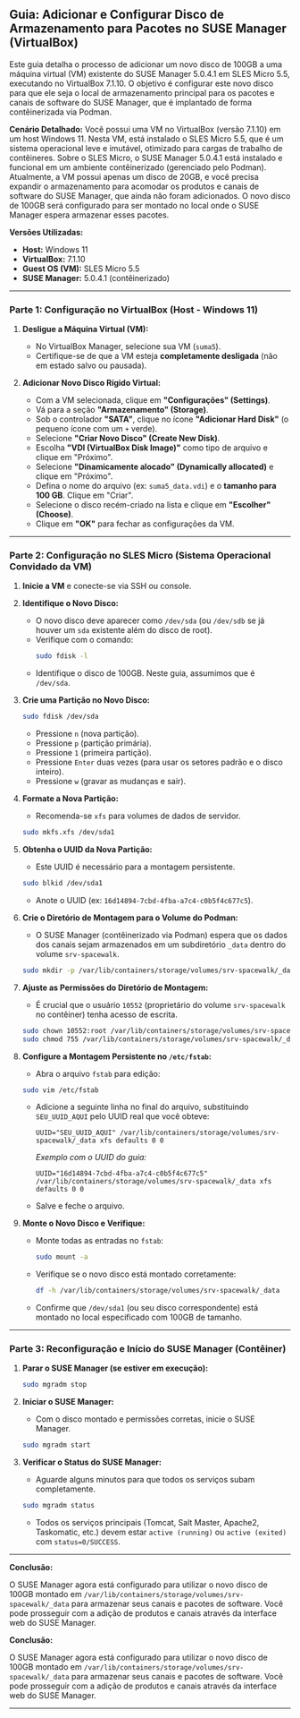 ## Guia: Adicionar e Configurar Disco de Armazenamento para Pacotes no SUSE Manager (VirtualBox)

Este guia detalha o processo de adicionar um novo disco de 100GB a uma máquina virtual (VM) existente do SUSE Manager 5.0.4.1 em SLES Micro 5.5, executando no VirtualBox 7.1.10. O objetivo é configurar este novo disco para que ele seja o local de armazenamento principal para os pacotes e canais de software do SUSE Manager, que é implantado de forma contêinerizada via Podman.

**Cenário Detalhado:**
Você possui uma VM no VirtualBox (versão 7.1.10) em um host Windows 11. Nesta VM, está instalado o SLES Micro 5.5, que é um sistema operacional leve e imutável, otimizado para cargas de trabalho de contêineres. Sobre o SLES Micro, o SUSE Manager 5.0.4.1 está instalado e funcional em um ambiente contêinerizado (gerenciado pelo Podman). Atualmente, a VM possui apenas um disco de 20GB, e você precisa expandir o armazenamento para acomodar os produtos e canais de software do SUSE Manager, que ainda não foram adicionados. O novo disco de 100GB será configurado para ser montado no local onde o SUSE Manager espera armazenar esses pacotes.

**Versões Utilizadas:**
* **Host:** Windows 11
* **VirtualBox:** 7.1.10
* **Guest OS (VM):** SLES Micro 5.5
* **SUSE Manager:** 5.0.4.1 (contêinerizado)

---

### Parte 1: Configuração no VirtualBox (Host - Windows 11)

1.  **Desligue a Máquina Virtual (VM):**
    * No VirtualBox Manager, selecione sua VM (`suma5`).
    * Certifique-se de que a VM esteja **completamente desligada** (não em estado salvo ou pausada).

2.  **Adicionar Novo Disco Rígido Virtual:**
    * Com a VM selecionada, clique em **"Configurações" (Settings)**.
    * Vá para a seção **"Armazenamento" (Storage)**.
    * Sob o controlador **"SATA"**, clique no ícone **"Adicionar Hard Disk"** (o pequeno ícone com um `+` verde).
    * Selecione **"Criar Novo Disco" (Create New Disk)**.
    * Escolha **"VDI (VirtualBox Disk Image)"** como tipo de arquivo e clique em "Próximo".
    * Selecione **"Dinamicamente alocado" (Dynamically allocated)** e clique em "Próximo".
    * Defina o nome do arquivo (ex: `suma5_data.vdi`) e o **tamanho para 100 GB**. Clique em "Criar".
    * Selecione o disco recém-criado na lista e clique em **"Escolher" (Choose)**.
    * Clique em **"OK"** para fechar as configurações da VM.

---

### Parte 2: Configuração no SLES Micro (Sistema Operacional Convidado da VM)

1.  **Inicie a VM** e conecte-se via SSH ou console.

2.  **Identifique o Novo Disco:**
    * O novo disco deve aparecer como `/dev/sda` (ou `/dev/sdb` se já houver um `sda` existente além do disco de root).
    * Verifique com o comando:
        ```bash
        sudo fdisk -l
        ```
    * Identifique o disco de 100GB. Neste guia, assumimos que é `/dev/sda`.

3.  **Crie uma Partição no Novo Disco:**
    ```bash
    sudo fdisk /dev/sda
    ```
    * Pressione `n` (nova partição).
    * Pressione `p` (partição primária).
    * Pressione `1` (primeira partição).
    * Pressione `Enter` duas vezes (para usar os setores padrão e o disco inteiro).
    * Pressione `w` (gravar as mudanças e sair).

4.  **Formate a Nova Partição:**
    * Recomenda-se `xfs` para volumes de dados de servidor.
    ```bash
    sudo mkfs.xfs /dev/sda1
    ```

5.  **Obtenha o UUID da Nova Partição:**
    * Este UUID é necessário para a montagem persistente.
    ```bash
    sudo blkid /dev/sda1
    ```
    * Anote o UUID (ex: `16d14894-7cbd-4fba-a7c4-c0b5f4c677c5`).

6.  **Crie o Diretório de Montagem para o Volume do Podman:**
    * O SUSE Manager (contêinerizado via Podman) espera que os dados dos canais sejam armazenados em um subdiretório `_data` dentro do volume `srv-spacewalk`.
    ```bash
    sudo mkdir -p /var/lib/containers/storage/volumes/srv-spacewalk/_data
    ```

7.  **Ajuste as Permissões do Diretório de Montagem:**
    * É crucial que o usuário `10552` (proprietário do volume `srv-spacewalk` no contêiner) tenha acesso de escrita.
    ```bash
    sudo chown 10552:root /var/lib/containers/storage/volumes/srv-spacewalk/_data
    sudo chmod 755 /var/lib/containers/storage/volumes/srv-spacewalk/_data
    ```

8.  **Configure a Montagem Persistente no `/etc/fstab`:**
    * Abra o arquivo `fstab` para edição:
    ```bash
    sudo vim /etc/fstab
    ```
    * Adicione a seguinte linha no final do arquivo, substituindo `SEU_UUID_AQUI` pelo UUID real que você obteve:
        ```
        UUID="SEU_UUID_AQUI" /var/lib/containers/storage/volumes/srv-spacewalk/_data xfs defaults 0 0
        ```
        *Exemplo com o UUID do guia:*
        ```
        UUID="16d14894-7cbd-4fba-a7c4-c0b5f4c677c5" /var/lib/containers/storage/volumes/srv-spacewalk/_data xfs defaults 0 0
        ```
    * Salve e feche o arquivo.

9.  **Monte o Novo Disco e Verifique:**
    * Monte todas as entradas no `fstab`:
        ```bash
        sudo mount -a
        ```
    * Verifique se o novo disco está montado corretamente:
        ```bash
        df -h /var/lib/containers/storage/volumes/srv-spacewalk/_data
        ```
    * Confirme que `/dev/sda1` (ou seu disco correspondente) está montado no local especificado com 100GB de tamanho.

---

### Parte 3: Reconfiguração e Início do SUSE Manager (Contêiner)

1.  **Parar o SUSE Manager (se estiver em execução):**
    ```bash
    sudo mgradm stop
    ```

2.  **Iniciar o SUSE Manager:**
    * Com o disco montado e permissões corretas, inicie o SUSE Manager.
    ```bash
    sudo mgradm start
    ```

3.  **Verificar o Status do SUSE Manager:**
    * Aguarde alguns minutos para que todos os serviços subam completamente.
    ```bash
    sudo mgradm status
    ```
    * Todos os serviços principais (Tomcat, Salt Master, Apache2, Taskomatic, etc.) devem estar `active (running)` ou `active (exited)` com `status=0/SUCCESS`.

---

**Conclusão:**

O SUSE Manager agora está configurado para utilizar o novo disco de 100GB montado em `/var/lib/containers/storage/volumes/srv-spacewalk/_data` para armazenar seus canais e pacotes de software. Você pode prosseguir com a adição de produtos e canais através da interface web do SUSE Manager.

**Conclusão:**

O SUSE Manager agora está configurado para utilizar o novo disco de 100GB montado em `/var/lib/containers/storage/volumes/srv-spacewalk/_data` para armazenar seus canais e pacotes de software. Você pode prosseguir com a adição de produtos e canais através da interface web do SUSE Manager.

---
